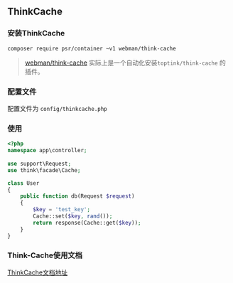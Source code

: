 
## ThinkCache

### 安装ThinkCache  
`composer require psr/container ~v1 webman/think-cache`

> [webman/think-cache](https://www.workerman.net/plugin/15) 实际上是一个自动化安装`toptink/think-cache` 的插件。
  
### 配置文件

配置文件为 `config/thinkcache.php`

### 使用

  ```php
  <?php
  namespace app\controller;
    
  use support\Request;
  use think\facade\Cache;
  
  class User
  {
      public function db(Request $request)
      {
          $key = 'test_key';
          Cache::set($key, rand());
          return response(Cache::get($key));
      }
  }
  ```
### Think-Cache使用文档

[ThinkCache文档地址](https://github.com/top-think/think-cache)
